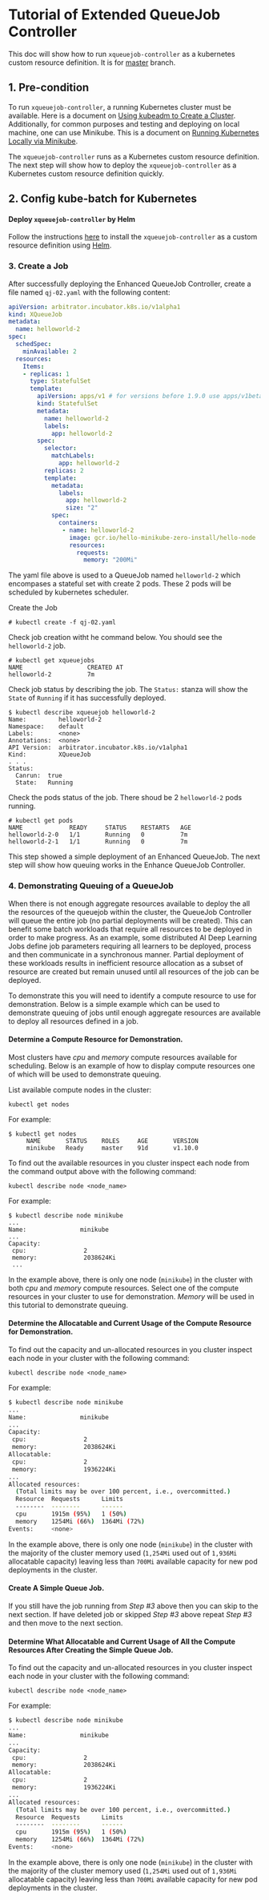 # Tutorial of Extended QueueJob Controller

This doc will show how to run `xqueuejob-controller` as a kubernetes custom resource definition. It is for [master](https://github.com/kubernetes-sigs/kube-batch/tree/master) branch.

## 1. Pre-condition
To run `xqueuejob-controller`, a running Kubernetes cluster must be available. Here is a document on [Using kubeadm to Create a Cluster](https://kubernetes.io/docs/setup/independent/create-cluster-kubeadm/). Additionally, for common purposes and testing and deploying on local machine, one can use Minikube. This is a document on [Running Kubernetes Locally via Minikube](https://kubernetes.io/docs/getting-started-guides/minikube/).

The `xqueuejob-controller` runs as a Kubernetes custom resource definition. The next step will show how to deploy the `xqueuejob-controller` as a Kubernetes custom resource definition quickly. 

## 2. Config kube-batch for Kubernetes

#### Deploy `xqueuejob-controller` by Helm

Follow the instructions [here](../../deployment/deployment.md) to install the `xqueuejob-controller` as a custom resource definition using [Helm](../../deployment/deployment.md).

### 3. Create a Job

After successfully deploying the Enhanced QueueJob Controller, create a file named `qj-02.yaml` with the following content:

```yaml
apiVersion: arbitrator.incubator.k8s.io/v1alpha1
kind: XQueueJob
metadata:
  name: helloworld-2
spec:
  schedSpec:
    minAvailable: 2
  resources:
    Items:
    - replicas: 1
      type: StatefulSet
      template:
        apiVersion: apps/v1 # for versions before 1.9.0 use apps/v1beta2
        kind: StatefulSet
        metadata:
          name: helloworld-2
          labels:
            app: helloworld-2
        spec:
          selector:
            matchLabels:
              app: helloworld-2
          replicas: 2 
          template:
            metadata:
              labels:
                app: helloworld-2
                size: "2" 
            spec:
              containers:
               - name: helloworld-2
                 image: gcr.io/hello-minikube-zero-install/hello-node
                 resources:
                   requests:
                     memory: "200Mi"
```

The yaml file above is used to a QueueJob named `helloworld-2` which encompases a stateful set with create 2 pods.  These 2 pods will be scheduled by kubernetes scheduler.

Create the Job

```
# kubectl create -f qj-02.yaml
```

Check job creation witht he command below.  You should see the `helloworld-2` job.

```
# kubectl get xqueuejobs
NAME                  CREATED AT
helloworld-2          7m
```
Check job status by describing the job.  The `Status:` stanza will show the `State` of `Running` if it has successfully deployed.

```
$ kubectl describe xqueuejob helloworld-2
Name:         helloworld-2
Namespace:    default
Labels:       <none>
Annotations:  <none>
API Version:  arbitrator.incubator.k8s.io/v1alpha1
Kind:         XQueueJob
. . .
Status:
  Canrun:  true
  State:   Running
```
Check the pods status of the job.  There shoud be 2 `helloworld-2` pods running.

```
# kubectl get pods
NAME             READY     STATUS    RESTARTS   AGE
helloworld-2-0   1/1       Running   0          7m
helloworld-2-1   1/1       Running   0          7m

```

This step showed a simple deployment of an Enhanced QueueJob.  The next step will show how queuing works in the Enhance QueueJob Controller.
### 4. Demonstrating Queuing of a QueueJob

When there is not enough aggregate resources available to deploy the all the resources of the queuejob within the cluster, the QueueJob Controller will queue the entire job (no partial deployments will be created).  This can benefit some batch workloads that require all resources to be deployed in order to make progress.  As an example, some distributed AI Deep Learning Jobs define job parameters requiring all learners to be deployed, process and then communicate in a synchronous manner.  Partial deployment of these workloads results in inefficient resource allocation as a subset of resource are created but remain unused until all resources of the job can be deployed. 

To demonstrate this you will need to identify a compute resource to use for demonstration.  Below is a simple example which can be used to demonstrate queuing of jobs until enough aggregate resources are available to deploy all resources defined in a job.

#### Determine a Compute Resource for Demonstration.

Most clusters have *cpu* and *memory* compute resources available for scheduling.  Below is an example of how to display compute resources one of which will be used to demonstrate queuing.

List available compute nodes in the cluster:
```
kubectl get nodes
```
For example:
```
$ kubectl get nodes
     NAME       STATUS    ROLES     AGE       VERSION
     minikube   Ready     master    91d       v1.10.0
```

To find out the available resources in you cluster inspect each node from the command output above with the following command:
```
kubectl describe node <node_name>
```
For example:
```
$ kubectl describe node minikube
...
Name:               minikube
...
Capacity:
 cpu:                2
 memory:             2038624Ki
 ...
 ```
In the example above, there is only one node (`minikube`) in the cluster with both *cpu* and *memory* compute resources. Select one of the compute resources in your cluster to use for demonstration.  *Memory* will be used in this tutorial to demonstrate queuing. 

#### Determine the Allocatable and Current Usage of the Compute Resource for Demonstration.

To find out the capacity and un-allocated resources in you cluster inspect each node in your cluster with the following command:
```
kubectl describe node <node_name>
```
For example:
```bash
$ kubectl describe node minikube
...
Name:               minikube
...
Capacity:
 cpu:                2
 memory:             2038624Ki
Allocatable:
 cpu:                2
 memory:             1936224Ki
...
Allocated resources:
  (Total limits may be over 100 percent, i.e., overcommitted.)
  Resource  Requests      Limits
  --------  --------      ------
  cpu       1915m (95%)   1 (50%)
  memory    1254Mi (66%)  1364Mi (72%)
Events:     <none>

```
In the example above, there is only one node (`minikube`) in the cluster with the majority of the cluster memory used (`1,254Mi` used out of `1,936Mi` allocatable capacity) leaving less than `700Mi` available capacity for new pod deployments in the cluster.

#### Create A Simple Queue Job.
If you still have the job running from *Step #3* above then you can skip to the next section.  If have deleted job or skipped *Step #3* above repeat *Step #3* and then move to the next section.

#### Determine What Allocatable and Current Usage of All the Compute Resources After Creating the Simple Queue Job.
To find out the capacity and un-allocated resources in you cluster inspect each node in your cluster with the following command:
```
kubectl describe node <node_name>
```
For example:
```bash
$ kubectl describe node minikube
...
Name:               minikube
...
Capacity:
 cpu:                2
 memory:             2038624Ki
Allocatable:
 cpu:                2
 memory:             1936224Ki
...
Allocated resources:
  (Total limits may be over 100 percent, i.e., overcommitted.)
  Resource  Requests      Limits
  --------  --------      ------
  cpu       1915m (95%)   1 (50%)
  memory    1254Mi (66%)  1364Mi (72%)
Events:     <none>

```
In the example above, there is only one node (`minikube`) in the cluster with the majority of the cluster memory used (`1,254Mi` used out of `1,936Mi` allocatable capacity) leaving less than `700Mi` available capacity for new pod deployments in the cluster.

